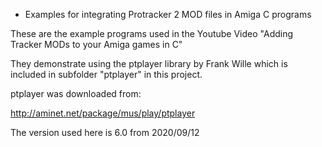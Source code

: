 * Examples for integrating Protracker 2 MOD files in Amiga C programs

These are the example programs used in the Youtube Video
"Adding Tracker MODs to your Amiga games in C"

They demonstrate using the ptplayer library by Frank Wille which
is included in subfolder "ptplayer" in this project.

ptplayer was downloaded from:

http://aminet.net/package/mus/play/ptplayer

The version used here is 6.0 from 2020/09/12

